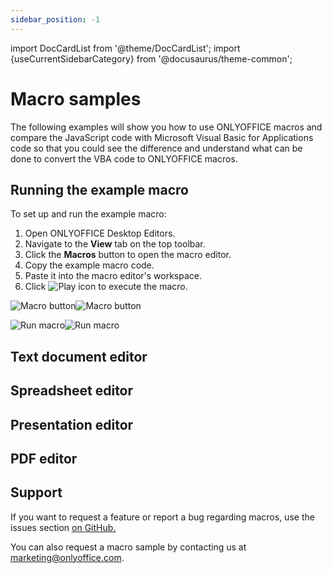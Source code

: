 ```yaml
---
sidebar_position: -1
---
```


import DocCardList from '@theme/DocCardList';
import {useCurrentSidebarCategory} from '@docusaurus/theme-common';

# Macro samples

The following examples will show you how to use ONLYOFFICE macros and compare the JavaScript code with Microsoft Visual Basic for Applications code so that you could see the difference and understand what can be done to convert the VBA code to ONLYOFFICE macros.

## Running the example macro

To set up and run the example macro:

1. Open ONLYOFFICE Desktop Editors.
2. Navigate to the **View** tab on the top toolbar.
3. Click the **Macros** button to open the macro editor.
4. Copy the example macro code.
5. Paste it into the macro editor's workspace.
6. Click ![Play icon](/assets/images/plugins/play.svg) to execute the macro.

![Macro button](/assets/images/plugins/macro-button.png#gh-light-mode-only)![Macro button](/assets/images/plugins/macro-button.dark.png#gh-dark-mode-only)

![Run macro](/assets/images/plugins/run-macro.png#gh-light-mode-only)![Run macro](/assets/images/plugins/run-macro.dark.png#gh-dark-mode-only)

## Text document editor

<DocCardList items={[...[...useCurrentSidebarCategory().items[0].items]]} />

## Spreadsheet editor

<DocCardList items={[...[...useCurrentSidebarCategory().items[1].items]]} />

## Presentation editor

<DocCardList items={[...[...useCurrentSidebarCategory().items[2].items]]} />

## PDF editor

<DocCardList items={[...[...useCurrentSidebarCategory().items[3].items]]} />

## Support

If you want to request a feature or report a bug regarding macros, use the issues section [on GitHub.](https://github.com/ONLYOFFICE/plugin-macros/issues)

You can also request a macro sample by contacting us at [marketing@onlyoffice.com](mailto:marketing@onlyoffice.com).
